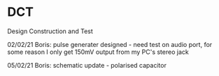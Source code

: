 # DCT
Design Construction and Test

02/02/21 Boris: pulse generater designed - need test on audio port, for some reason I only get 150mV output from my PC's stereo jack

05/02/21 Boris: schematic update - polarised capacitor
